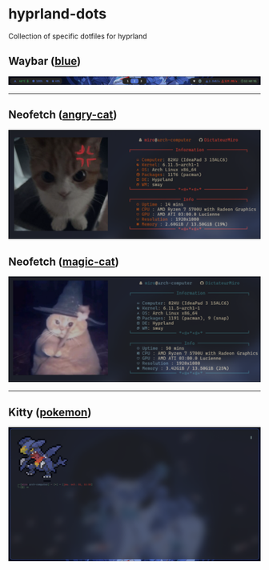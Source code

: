 # hyprland-dots
Collection of specific dotfiles for hyprland

## Waybar (<a href="https://github.com/DictateurMiro/hyprland-dots/tree/main/dots/waybar/blue">blue</a>)

<img src="https://raw.githubusercontent.com/DictateurMiro/hyprland-dots/refs/heads/main/img/waybar-blue.png">

---

## Neofetch (<a href="https://github.com/DictateurMiro/hyprland-dots/tree/main/dots/neofetch/angry-cat">angry-cat</a>)

<img src="https://raw.githubusercontent.com/DictateurMiro/hyprland-dots/refs/heads/main/img/neofetch-angrycat.png">

## Neofetch (<a href="https://github.com/DictateurMiro/hyprland-dots/tree/main/dots/neofetch/magic-cat">magic-cat</a>)

<img src="https://raw.githubusercontent.com/DictateurMiro/hyprland-dots/refs/heads/main/img/neofetch-magiccat.png">

---

## Kitty (<a href="https://github.com/DictateurMiro/hyprland-dots/tree/main/dots/kitty/pokemon">pokemon</a>)

<img src="https://raw.githubusercontent.com/DictateurMiro/hyprland-dots/refs/heads/main/img/kitty-pokemon.png">
